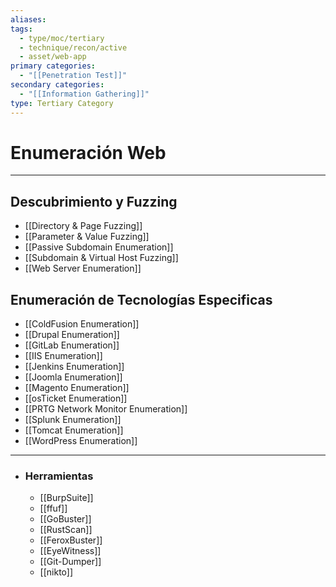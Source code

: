 ```yaml
---
aliases:
tags:
  - type/moc/tertiary
  - technique/recon/active
  - asset/web-app
primary categories:
  - "[[Penetration Test]]"
secondary categories:
  - "[[Information Gathering]]"
type: Tertiary Category
---
```

# Enumeración Web

***

## Descubrimiento y Fuzzing

-  [[Directory & Page Fuzzing]]
-  [[Parameter & Value Fuzzing]]
-  [[Passive Subdomain Enumeration]]
-  [[Subdomain & Virtual Host Fuzzing]]
-  [[Web Server Enumeration]]

## Enumeración de Tecnologías Especificas

-  [[ColdFusion Enumeration]]
- [[Drupal Enumeration]]
-  [[GitLab Enumeration]]
-  [[IIS Enumeration]]
-  [[Jenkins Enumeration]]
-  [[Joomla Enumeration]]
-  [[Magento Enumeration]]
-  [[osTicket Enumeration]]
-  [[PRTG Network Monitor Enumeration]]
-  [[Splunk Enumeration]]
-  [[Tomcat Enumeration]]
-  [[WordPress Enumeration]]


***

- ### Herramientas
	- [[BurpSuite]]
	- [[ffuf]]
	- [[GoBuster]]
	- [[RustScan]]
	- [[FeroxBuster]]
	- [[EyeWitness]]
	- [[Git-Dumper]]
	- [[nikto]]
